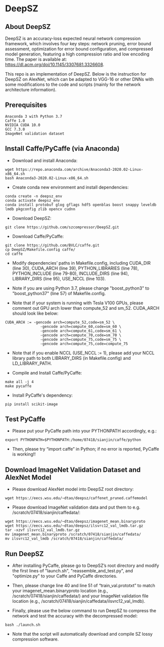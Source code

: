 # DeepSZ

## About DeepSZ

DeepSZ is an accuracy-loss expected neural network compression framework, which involves four key steps: network pruning, error bound assessment, optimization for error bound configuration, and compressed model generation, featuring a high compression ratio and low encoding time. The paper is available at: https://dl.acm.org/doi/10.1145/3307681.3326608.

This repo is an implementation of DeepSZ. Below is the instruction for DeepSZ on AlexNet, which can be adapted to VGG-16 or other DNNs with some modifications to the code and scripts (mainly for the network architecture information). 

## Prerequisites
```
Anaconda 3 with Python 3.7
Caffe 1.0
NVIDIA CUDA 10.0
GCC 7.3.0
ImageNet validation dataset
```

## Install Caffe/PyCaffe (via Anaconda)
- Download and install Anaconda:
```
wget https://repo.anaconda.com/archive/Anaconda3-2020.02-Linux-x86_64.sh
bash Anaconda3-2020.02-Linux-x86_64.sh
```

- Create conda new environment and install dependencies:
```
conda create -n deepsz_env
conda activate deepsz_env
conda install protobuf glog gflags hdf5 openblas boost snappy leveldb lmdb pkgconfig zlib opencv cudnn
```

- Download DeepSZ:
```
git clone https://github.com/szcompressor/DeepSZ.git
```

- Download Caffe/PyCaffe:
```
git clone https://github.com/BVLC/caffe.git
cp DeepSZ/Makefile.config caffe/
cd caffe
```

- Modify dependencies’ paths in Makefile.config, including CUDA_DIR (line 30), CUDA_ARCH (line 39), PYTHON_LIBRARIES (line 78), PYTHON_INCLUDE (line 79-80), INCLUDE_DIRS (line 94), LIBRARY_DIRS (line 95), USE_NCCL (line 103).

- Note if you are using Python 3.7, please change "boost_python3" to "boost_python37" (line 57) of Makefile.config.

- Note that if your system is running with Tesla V100 GPUs, please comment out GPU arch lower than compute_52 and sm_52. CUDA_ARCH should look like below:
```
CUDA_ARCH := -gencode arch=compute_52,code=sm_52 \
                -gencode arch=compute_60,code=sm_60 \ 
                -gencode arch=compute_61,code=sm_61 \
                -gencode arch=compute_70,code=sm_70 \ 
                -gencode arch=compute_75,code=sm_75 \
                -gencode arch=compute_75,code=compute_75 
```

- Note that if you enable NCCL (USE_NCCL := 1), please add your NCCL library path to both LIBRARY_DIRS (in Makefile.config) and LD_LIBRARY_PATH. 

- Compile and Install Caffe/PyCaffe:
```
make all -j 4
make pycaffe
```

- Install PyCaffe's dependency:
```
pip install scikit-image
```

## Test PyCaffe
- Please put your PyCaffe path into your PYTHONPATH accordingly, e.g.:
```
export PYTHONPATH=$PYTHONPATH:/home/07418/sianjin/caffe/python
```

- Then, please try “import caffe” in Python; if no error is reported, PyCaffe is working!!

## Download ImageNet Validation Dataset and AlexNet Model
- Please download AlexNet model into DeepSZ root directory:
```
wget https://eecs.wsu.edu/~dtao/deepsz/caffenet_pruned.caffemodel
```

- Please download ImageNet validation data and put them to e.g. /scratch/07418/sianjin/caffedata/:
```
wget https://eecs.wsu.edu/~dtao/deepsz/imagenet_mean.binaryproto
wget https://eecs.wsu.edu/~dtao/deepsz/ilsvrc12_val_lmdb.tar.gz
tar -xzvf ilsvrc12_val_lmdb.tar.gz
mv imagenet_mean.binaryproto /scratch/07418/sianjin/caffedata/
mv ilsvrc12_val_lmdb /scratch/07418/sianjin/caffedata/
````

## Run DeepSZ

- After installing PyCaffe, please go to DeepSZ’s root directory and modify the first lines of "launch.sh", "reassemble_and_test.py", and "optimize.py" to your Caffe and PyCaffe directories.

- Then, please change line 40 and line 51 of “train_val.prototxt” to match your imagenet_mean.binaryproto location (e.g., /scratch/07418/sianjin/caffedata/) and your ImageNet validation file location (e.g., /scratch/07418/sianjin/caffedata/ilsvrc12_val_lmdb).

- Finally, please use the below command to run DeepSZ to compress the network and test the accuracy with the decompressed model:
```
bash ./launch.sh
```

- Note that the script will automatically download and compile SZ lossy compression software. 
